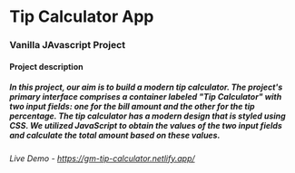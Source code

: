 # Tip Calculator App

### Vanilla JAvascript Project

#### Project description

##### In this project, our aim is to build a modern tip calculator. The project's primary interface comprises a container labeled "Tip Calculator" with two input fields: one for the bill amount and the other for the tip percentage. The tip calculator has a modern design that is styled using CSS. We utilized JavaScript to obtain the values of the two input fields and calculate the total amount based on these values.

###### Live Demo - https://gm-tip-calculator.netlify.app/

